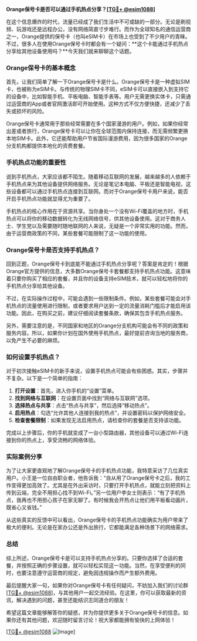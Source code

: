 **Orange保号卡是否可以通过手机热点分享？[[TG💪+ @esim1088](https://t.me/s/esim1088)]**

在这个信息爆炸的时代，流量已经成了我们生活中不可或缺的一部分。无论是刷视频、玩游戏还是远程办公，没有网络简直寸步难行。而作为全球知名的通信运营商之一，Orange提供的保号卡（也叫eSIM卡）在市场上也受到了不少用户的青睐。不过，很多人在使用Orange保号卡时都会有一个疑问：**这个卡能通过手机热点分享给其他设备使用吗？**今天我们就来聊聊这个话题。

### Orange保号卡的基本概念

首先，让我们简单了解一下Orange保号卡是什么。Orange保号卡是一种虚拟SIM卡，也被称为eSIM卡。与传统的物理SIM卡不同，eSIM卡可以直接嵌入到支持它的设备中，比如智能手机、平板电脑、智能手表等。用户无需更换实体卡，只需通过运营商的App或者官网激活即可开始使用。这种方式不仅方便快捷，还减少了丢失或损坏的风险。

Orange保号卡通常用于那些经常需要在多个国家漫游的用户。例如，如果你经常出差或者旅行，Orange保号卡可以让你在全球范围内保持连接，而无需频繁更换本地SIM卡。此外，它还能帮助用户节省国际漫游费用，因为很多国家的Orange分支机构都提供本地化的资费套餐。

### 手机热点功能的重要性

说到手机热点，大家应该都不陌生。随着移动互联网的发展，越来越多的人依赖于手机热点来为其他设备提供网络服务。无论是笔记本电脑、平板还是智能电视，这些设备都可以通过手机热点连接到互联网。而对于Orange保号卡用户来说，能否开启手机热点功能就显得尤为重要了。

手机热点的核心作用在于资源共享。当你身处一个没有Wi-Fi覆盖的地方时，手机热点可以将你的移动数据转化为无线网络信号，供其他设备使用。这对于商务人士、学生党以及需要随时随地联网的人来说，无疑是一个非常实用的功能。然而，由于运营商政策的不同，某些套餐可能限制了这一功能的使用。

### Orange保号卡是否支持手机热点？

回到正题，Orange保号卡到底能不能通过手机热点分享呢？答案是肯定的！根据Orange官方提供的信息，大多数Orange保号卡套餐都支持手机热点功能。这意味着只要你购买了相应的套餐，并且你的设备支持eSIM技术，就可以轻松地将你的手机热点分享给其他设备。

不过，在实际操作过程中，可能会遇到一些限制条件。例如，某些套餐可能会对手机热点的流量使用进行限制，或者要求用户达到一定的流量消耗门槛后才能启用该功能。因此，在购买之前，建议仔细阅读套餐条款，确保其包含手机热点服务。

另外，需要注意的是，不同国家和地区的Orange分支机构可能会有不同的政策和服务内容。所以，如果你计划在国外使用手机热点，最好提前咨询当地的服务商，以免产生不必要的麻烦。

### 如何设置手机热点？

对于初次接触eSIM卡的新手来说，设置手机热点可能会有些困惑。其实，步骤并不复杂。以下是一个简单的指南：

1. **打开设置**：首先，进入你手机的“设置”菜单。
2. **找到网络与互联网**：在设置页面中找到“网络与互联网”选项。
3. **选择热点与共享**：点击“热点与共享”，然后选择“移动热点”。
4. **启用热点**：勾选“允许其他人连接到我的热点”，并设置密码以保护网络安全。
5. **检查套餐限制**：如果发现无法启用热点，请检查你的套餐是否支持该功能。

完成以上步骤后，你的手机就变成了一台小型路由器，其他设备可以通过Wi-Fi连接到你的热点上，享受流畅的网络体验。

### 实际案例分享

为了让大家更直观地了解Orange保号卡的手机热点功能，我特意采访了几位真实用户。小王是一位自由职业者，他告诉我：“自从用了Orange保号卡之后，我的工作变得更加高效了。尤其是在外出采访时，只要打开手机热点，就能立刻把资料上传到云端，完全不用担心找不到Wi-Fi。”另一位用户李女士则表示：“有了手机热点，我再也不用担心孩子在家无聊了。有时候我会开热点让他们用平板看动画片，既省心又省钱。”

从这些真实的反馈中可以看出，Orange保号卡的手机热点功能确实为用户带来了极大的便利。无论是在家办公还是外出旅行，它都能满足各种场景下的网络需求。

### 总结

综上所述，Orange保号卡是可以支持手机热点分享的。只要你选择了合适的套餐，并按照正确的步骤设置，就可以轻松实现这一功能。当然，在享受便利的同时，也要注意遵守运营商的规定，避免因违规操作而产生额外费用。

最后提醒大家一句，如果你对Orange保号卡有任何疑问，不妨加入我们的讨论群[[TG💪+ @esim1088](https://t.me/s/esim1088)]，与其他用户一起交流经验。在这里，你可以获取最新的资讯，解决遇到的问题，甚至还能结识志同道合的朋友！

希望这篇文章能够解答你的疑惑，并为你提供更多关于Orange保号卡的信息。如果你还有其他问题，欢迎随时留言讨论！祝大家都能拥有愉快的上网体验！

[[TG💪+ @esim1088](https://t.me/s/esim1088) ![Image](https://i.postimg.cc/4NQfJmqS/Snipaste-2025-05-13-00-14-12.png)]